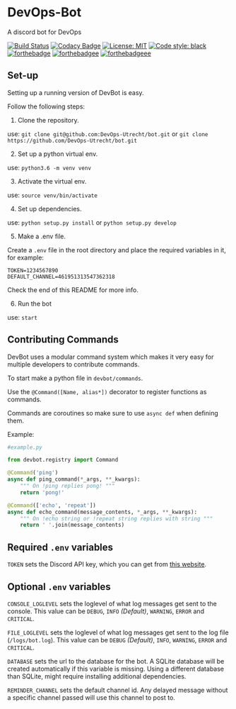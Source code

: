 # DevOps-Bot
A discord bot for DevOps

[![Build Status](https://travis-ci.org/DevOps-Utrecht/bot.svg?branch=master)](https://travis-ci.org/DevOps-Utrecht/bot)
[![Codacy Badge](https://api.codacy.com/project/badge/Grade/60f49e554e4445e69208a2f1ae45a5f0)](https://www.codacy.com/app/RobinSikkens/bot?utm_source=github.com&amp;utm_medium=referral&amp;utm_content=DevOps-Utrecht/bot&amp;utm_campaign=Badge_Grade)
[![License: MIT](https://img.shields.io/badge/License-MIT-yellow.svg)](https://github.com/DevOps-Utrecht/bot/blob/master/LICENSE)
[![Code style: black](https://img.shields.io/badge/code%20style-black-000000.svg)](https://github.com/ambv/black)
[![forthebadge](https://forthebadge.com/images/badges/powered-by-electricity.svg)](https://forthebadge.com)
[![forthebadgee](https://forthebadge.com/images/badges/gluten-free.svg)](https://forthebadge.com)
[![forthebadgeee](https://forthebadge.com/images/badges/uses-badges.svg)](https://forthebadge.com)

## Set-up
Setting up a running version of DevBot is easy.

Follow the following steps:
1. Clone the repository.

use: `git clone git@github.com:DevOps-Utrecht/bot.git`
    or `git clone https://github.com/DevOps-Utrecht/bot.git`


2. Set up a python virtual env.

use: `python3.6 -m venv venv`


3. Activate the virtual env.

use: `source venv/bin/activate`


4. Set up dependencies.

use: `python setup.py install` or `python setup.py develop`


5. Make a .env file.

Create a `.env` file in the root directory and place the required variables in it, for example:
```
TOKEN=1234567890
DEFAULT_CHANNEL=461951313547362318
````
 Check the end of this README for more info.


6. Run the bot

use: `start`

## Contributing Commands
DevBot uses a modular command system which makes it very easy for multiple
developers to contribute commands.

To start make a python file in `devbot/commands`.

Use the `@Command([Name, alias*])` decorator to register functions as commands.

Commands are coroutines so make sure to use `async def` when defining them.

Example:

```python
#example.py

from devbot.registry import Command

@Command('ping')
async def ping_command(*_args, **_kwargs):
    """ On !ping replies pong! """
    return 'pong!'

@Command(['echo', 'repeat'])
async def echo_command(message_contents, *_args, **_kwargs):
    """ On !echo string or !repeat string replies with string """
    return ' '.join(message_contents)
```

## Required `.env` variables
`TOKEN` sets the Discord API key, which you can get from [this website](https://discordapp.com/developers/applications/me).

## Optional `.env` variables

`CONSOLE_LOGLEVEL` sets the loglevel of what log messages get sent to the console. This value can be `DEBUG`, `INFO`
*(Default)*, `WARNING`, `ERROR` and `CRITICAL`.

`FILE_LOGLEVEL` sets the loglevel of what log messages get sent to the log file (`/logs/bot.log`). This value
 can be `DEBUG` *(Default)*, `INFO`, `WARNING`, `ERROR` and `CRITICAL`.

`DATABASE` sets the url to the database for the bot. A SQLite database will be created automatically if this variable is missing. 
Using a different database than SQLite, might require installing additional dependencies.

`REMINDER_CHANNEL` sets the default channel id. Any delayed message without a
specific channel passed will use this channel to post to.   
